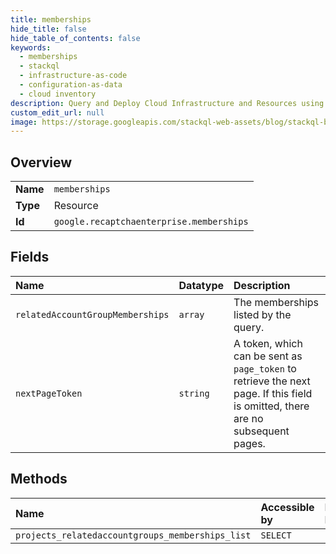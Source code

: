 ```yaml
---
title: memberships
hide_title: false
hide_table_of_contents: false
keywords:
  - memberships
  - stackql
  - infrastructure-as-code
  - configuration-as-data
  - cloud inventory
description: Query and Deploy Cloud Infrastructure and Resources using SQL
custom_edit_url: null
image: https://storage.googleapis.com/stackql-web-assets/blog/stackql-blog-post-featured-image.png
---
```

  
    

## Overview
<table><tbody>
<tr><td><b>Name</b></td><td><code>memberships</code></td></tr>
<tr><td><b>Type</b></td><td>Resource</td></tr>
<tr><td><b>Id</b></td><td><code>google.recaptchaenterprise.memberships</code></td></tr>
</tbody></table>

## Fields
| Name | Datatype | Description |
|:-----|:---------|:------------|
| `relatedAccountGroupMemberships` | `array` | The memberships listed by the query. |
| `nextPageToken` | `string` | A token, which can be sent as `page_token` to retrieve the next page. If this field is omitted, there are no subsequent pages. |
## Methods
| Name | Accessible by | Required Params |
|:-----|:--------------|:----------------|
| `projects_relatedaccountgroups_memberships_list` | `SELECT` | `parent` |
